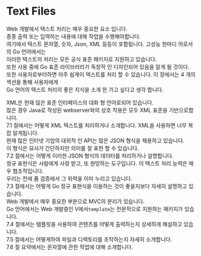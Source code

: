 # Text Files

Web 개발에서 텍스트 처리는 매우 중요한 요소 입니다.    
종종 출력 또는 입력하는 내용에 대해 작업을 수행해야합니다.    
여기에서 텍스트 문자열, 숫자, Json, XML 등등이 포함됩니다. 고성능 한마디 어로서의 Go 언어에서는    
이러한 텍스트의 처리는 모든 공식 표준 패키지로 지원하고 있습니다.    
또한 사용 중에 Go 표준 라이브러리가 독창적 인 디자인되어 있음을 알게 될 것이다.    
또한 사용자로부터하면 아주 쉽게이 텍스트를 처리 할 수 있습니다. 이 장에서는 4 개의 섹션을 통해 사용자에게    
Go 언어의 텍스트 처리의 좋은 지식을 소개 한 가고 싶다고 생각 합니다.

XML은 현재 많은 표준 인터페이스의 대화 형 언어로되어 있습니다.    
많은 경우 Java로 작성된 webserver와의 상호 작용은 모두 XML 표준을 기반으로합니다.    
7.1 절에서는 어떻게 XML 텍스트를 처리하거나 소개합니다. XML을 사용하면 너무 복잡 알게됩니다.    
현재 많은 인터넷 기업의 대외적 인 API는 많은 JSON 형식을 채용하고 있습니다.   
이 형식은 묘사가 간단하지만 의미를 잘 표현 할 수 있습니다.    
7.2 절에서는 어떻게 이러한 JSON 형식의 데이터를 처리하거나 설명합니다.    
정규 표현식은 사람에게 사랑 받고, 또 원망하는 도구입니다. 이 텍스트 처리 능력은 매우 협조적입니다.    
우리는 전에 폼 검증에서 그 위력을 이미 누리고 있습니다.    
7.3 절에서는 어떻게 Go 정규 표현식을 이용하는 것이 좋을지보다 자세히 설명하고 있습니다.   
 Web 개발에서 매우 중요한 부분으로 MVC의 분리가 있습니다.    
 Go 언어에서는 Web 개발중인 V에서`template`는 전문적으로 지원하는 패키지가 있습니다.    
 7.4 절에서는 템플릿을 사용하여 콘텐츠를 어떻게 출력하는지 상세하게 해설하고 있습니다.    
 7.5 절에서는 어떻게하여 파일과 디렉토리를 조작하는지 자세히 소개합니다.   
 7.6 절 요약에서는 문자열에 관한 작업에 대해 소개합니다.

